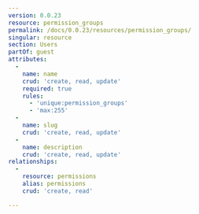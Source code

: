 ```yaml
---
version: 0.0.23
resource: permission_groups
permalink: /docs/0.0.23/resources/permission_groups/
singular: resource
section: Users
partOf: guest
attributes:
  -
    name: name
    crud: 'create, read, update'
    required: true
    rules:
      - 'unique:permission_groups'
      - 'max:255'
  -
    name: slug
    crud: 'create, read, update'
  -
    name: description
    crud: 'create, read, update'
relationships:
  -
    resource: permissions
    alias: permissions
    crud: 'create, read'

---
```

